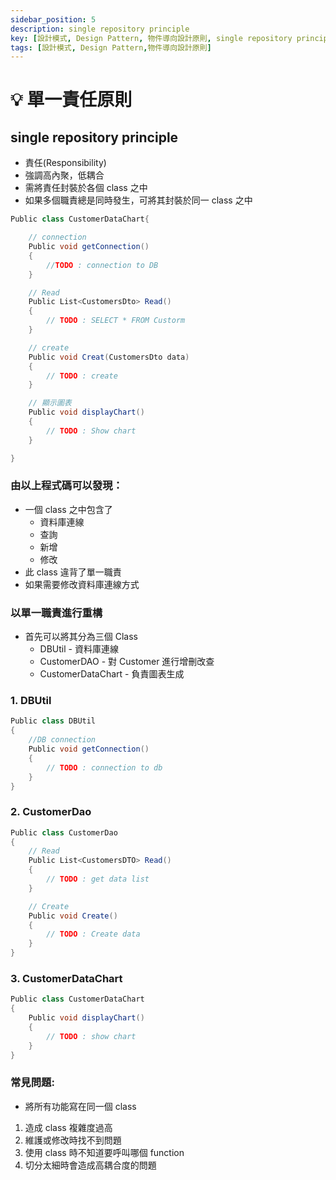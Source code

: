 ```yaml
---
sidebar_position: 5
description: single repository principle 
key: [設計模式, Design Pattern, 物件導向設計原則, single repository principle, 單一責任原則]
tags: [設計模式, Design Pattern,物件導向設計原則]
---
```


# 💡 單一責任原則 
## single repository principle
- 責任(Responsibility)
- 強調高內聚，低耦合
- 需將責任封裝於各個 class 之中
- 如果多個職責總是同時發生，可將其封裝於同一 class 之中

```csharp
Public class CustomerDataChart{

    // connection
    Public void getConnection()
    {
        //TODO : connection to DB
    }

    // Read
    Public List<CustomersDto> Read()
    {
        // TODO : SELECT * FROM Custorm
    }

    // create
    Public void Creat(CustomersDto data)
    {
        // TODO : create
    }

    // 顯示圖表
    Public void displayChart()
    {
        // TODO : Show chart
    }

}
```

### 由以上程式碼可以發現：

- 一個 class 之中包含了
  - 資料庫連線
  - 查詢
  - 新增
  - 修改
- 此 class 違背了單一職責
- 如果需要修改資料庫連線方式

### 以單一職責進行重構

- 首先可以將其分為三個 Class
  - DBUtil - 資料庫連線
  - CustomerDAO - 對 Customer 進行增刪改查
  - CustomerDataChart - 負責圖表生成

### 1. DBUtil

```csharp
Public class DBUtil
{
    //DB connection
    Public void getConnection()
    {
        // TODO : connection to db
    }
}
```

### 2. CustomerDao

```csharp
Public class CustomerDao
{
    // Read
    Public List<CustomersDTO> Read()
    {
        // TODO : get data list
    }

    // Create
    Public void Create()
    {
        // TODO : Create data
    }
}
```

### 3. CustomerDataChart

```csharp
Public class CustomerDataChart
{
    Public void displayChart()
    {
        // TODO : show chart
    }
}
```

### 常見問題:

- 將所有功能寫在同一個 class

1. 造成 class 複雜度過高
2. 維護或修改時找不到問題
3. 使用 class 時不知道要呼叫哪個 function
4. 切分太細時會造成高耦合度的問題
